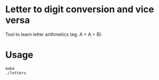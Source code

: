 # Letter to digit conversion and vice versa

Tool to learn letter arithmetics (eg. A + A = B).

# Usage

	make
	./letters
